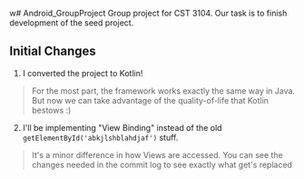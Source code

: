 w# Android_GroupProject
Group project for CST 3104. Our task is to finish development of the seed project.


## Initial Changes

1. I converted the project to Kotlin!

> For the most part, the framework works exactly the same way in Java. But now we can take 
> advantage of the quality-of-life that Kotlin bestows :)

2. I'll be implementing "View Binding" instead of the old `getElementById('abkjlshblahdjaf')` stuff.

> It's a minor difference in how Views are accessed. 
> You can see the changes needed in the commit log to see exactly what get's replaced
